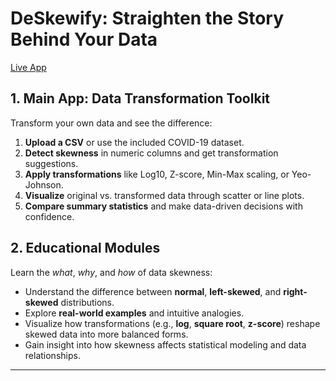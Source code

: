 # DeSkewify: Straighten the Story Behind Your Data

[Live App](https://deskewify.streamlit.app/)

## 1. Main App: Data Transformation Toolkit

Transform your own data and see the difference:

1. **Upload a CSV** or use the included COVID-19 dataset.
2. **Detect skewness** in numeric columns and get transformation suggestions.
3. **Apply transformations** like Log10, Z-score, Min-Max scaling, or Yeo-Johnson.
4. **Visualize** original vs. transformed data through scatter or line plots.
5. **Compare summary statistics** and make data-driven decisions with confidence.
## 2. Educational Modules

Learn the *what*, *why*, and *how* of data skewness:

- Understand the difference between **normal**, **left-skewed**, and **right-skewed** distributions.
- Explore **real-world examples** and intuitive analogies.
- Visualize how transformations (e.g., **log**, **square root**, **z-score**) reshape skewed data into more balanced forms.
- Gain insight into how skewness affects statistical modeling and data relationships.
---
